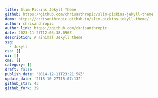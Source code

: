 ```yaml
---
title: Slim Pickins Jekyll Theme
github: https://github.com/chrisanthropic/slim-pickins-jekyll-theme
demo: https://chrisanthropic.github.io/slim-pickins-jekyll-theme/
author: chrisanthropic
author_link: https://github.com/chrisanthropic
date: 2023-11-26T12:03:38.096Z
description: A minimal Jekyll theme
ssg:
  - Jekyll
css: []
ui: []
cms: []
category: []
draft: false
publish_date: '2014-12-11T23:21:56Z'
update_date: '2018-10-27T15:07:13Z'
github_star: 43
github_fork: 39
---
```

